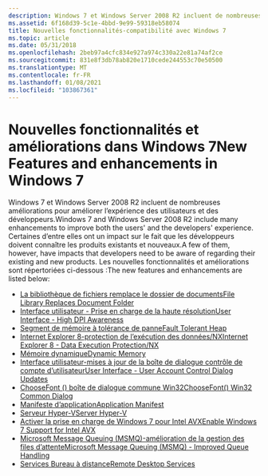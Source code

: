 ```yaml
---
description: Windows 7 et Windows Server 2008 R2 incluent de nombreuses améliorations pour améliorer l’expérience des utilisateurs et des développeurs.
ms.assetid: 6f168d39-5c1e-4bbd-9e99-59318eb58074
title: Nouvelles fonctionnalités-compatibilité avec Windows 7
ms.topic: article
ms.date: 05/31/2018
ms.openlocfilehash: 2beb97a4cfc834e927a974c330a22e81a74af2ce
ms.sourcegitcommit: 831e8f3db78ab820e1710cede244553c70e50500
ms.translationtype: MT
ms.contentlocale: fr-FR
ms.lasthandoff: 01/08/2021
ms.locfileid: "103867361"
---
```

# <a name="new-features-and-enhancements-in-windows-7"></a><span data-ttu-id="dbf9c-103">Nouvelles fonctionnalités et améliorations dans Windows 7</span><span class="sxs-lookup"><span data-stu-id="dbf9c-103">New Features and enhancements in Windows 7</span></span>

<span data-ttu-id="dbf9c-104">Windows 7 et Windows Server 2008 R2 incluent de nombreuses améliorations pour améliorer l’expérience des utilisateurs et des développeurs.</span><span class="sxs-lookup"><span data-stu-id="dbf9c-104">Windows 7 and Windows Server 2008 R2 include many enhancements to improve both the users' and the developers' experience.</span></span> <span data-ttu-id="dbf9c-105">Certaines d’entre elles ont un impact sur le fait que les développeurs doivent connaître les produits existants et nouveaux.</span><span class="sxs-lookup"><span data-stu-id="dbf9c-105">A few of them, however, have impacts that developers need to be aware of regarding their existing and new products.</span></span> <span data-ttu-id="dbf9c-106">Les nouvelles fonctionnalités et améliorations sont répertoriées ci-dessous :</span><span class="sxs-lookup"><span data-stu-id="dbf9c-106">The new features and enhancements are listed below:</span></span>

-   [<span data-ttu-id="dbf9c-107">La bibliothèque de fichiers remplace le dossier de documents</span><span class="sxs-lookup"><span data-stu-id="dbf9c-107">File Library Replaces Document Folder</span></span>](file-library-replaces-document-folder.md)
-   [<span data-ttu-id="dbf9c-108">Interface utilisateur - Prise en charge de la haute résolution</span><span class="sxs-lookup"><span data-stu-id="dbf9c-108">User Interface - High DPI Awareness</span></span>](user-interface---high-dpi-awareness.md)
-   [<span data-ttu-id="dbf9c-109">Segment de mémoire à tolérance de panne</span><span class="sxs-lookup"><span data-stu-id="dbf9c-109">Fault Tolerant Heap</span></span>](fault-tolerant-heap.md)
-   [<span data-ttu-id="dbf9c-110">Internet Explorer 8-protection de l’exécution des données/NX</span><span class="sxs-lookup"><span data-stu-id="dbf9c-110">Internet Explorer 8 - Data Execution Protection/NX</span></span>](internet-explorer-8---data-execution-protection-nx.md)
-   [<span data-ttu-id="dbf9c-111">Mémoire dynamique</span><span class="sxs-lookup"><span data-stu-id="dbf9c-111">Dynamic Memory</span></span>](dynamic-memory.md)
-   [<span data-ttu-id="dbf9c-112">Interface utilisateur-mises à jour de la boîte de dialogue contrôle de compte d’utilisateur</span><span class="sxs-lookup"><span data-stu-id="dbf9c-112">User Interface - User Account Control Dialog Updates</span></span>](user-interface---user-account-control-dialog-updates.md)
-   [<span data-ttu-id="dbf9c-113">ChooseFont () boîte de dialogue commune Win32</span><span class="sxs-lookup"><span data-stu-id="dbf9c-113">ChooseFont() Win32 Common Dialog</span></span>](choosefont-win32-common-dialog.md)
-   [<span data-ttu-id="dbf9c-114">Manifeste d’application</span><span class="sxs-lookup"><span data-stu-id="dbf9c-114">Application Manifest</span></span>](compatibility---application-manifest.md)
-   [<span data-ttu-id="dbf9c-115">Serveur Hyper-V</span><span class="sxs-lookup"><span data-stu-id="dbf9c-115">Server Hyper-V</span></span>](server-hyper-v.md)
-   [<span data-ttu-id="dbf9c-116">Activer la prise en charge de Windows 7 pour Intel AVX</span><span class="sxs-lookup"><span data-stu-id="dbf9c-116">Enable Windows 7 Support for Intel AVX</span></span>](enable-windows-7-support-for-intel-avx.md)
-   [<span data-ttu-id="dbf9c-117">Microsoft Message Queuing (MSMQ)-amélioration de la gestion des files d’attente</span><span class="sxs-lookup"><span data-stu-id="dbf9c-117">Microsoft Message Queuing (MSMQ) - Improved Queue Handling</span></span>](microsoft-message-queuing--msmq----improved-queue-handling.md)
-   [<span data-ttu-id="dbf9c-118">Services Bureau à distance</span><span class="sxs-lookup"><span data-stu-id="dbf9c-118">Remote Desktop Services</span></span>](terminal-services.md)

 

 
